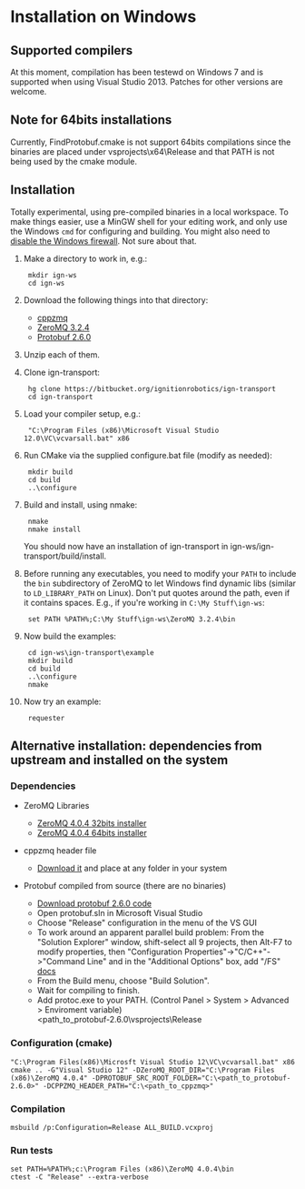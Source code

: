 # Installation on Windows

## Supported compilers

At this moment, compilation has been testewd on Windows 7 and is supported 
when using Visual Studio 2013. Patches for other versions are welcome.

## Note for 64bits installations

Currently, FindProtobuf.cmake is not support 64bits compilations since the
binaries are placed under vsprojects\x64\Release and that PATH is not being
used by the cmake module.

## Installation

Totally experimental, using pre-compiled binaries in a local workspace.  To make things easier, use a MinGW shell for your editing work, and only use the
Windows `cmd` for configuring and building.  You might also need to [disable the Windows firewall](http://windows.microsoft.com/en-us/windows/turn-windows-firewall-on-off#turn-windows-firewall-on-off=windows-7).  Not sure about that.

1. Make a directory to work in, e.g.:

        mkdir ign-ws
        cd ign-ws

1. Download the following things into that directory:

    - [cppzmq](http://packages.osrfoundation.org/win32/deps/cppzmq-noarch.zip)
    - [ZeroMQ 3.2.4](http://packages.osrfoundation.org/win32/deps/zeromq-3.2.4-x86.zip)
    - [Protobuf 2.6.0](http://packages.osrfoundation.org/win32/deps/protobuf-2.6.0-win32-vc12.zip)

1. Unzip each of them.

1. Clone ign-transport:

        hg clone https://bitbucket.org/ignitionrobotics/ign-transport
        cd ign-transport

1. Load your compiler setup, e.g.:

        "C:\Program Files (x86)\Microsoft Visual Studio 12.0\VC\vcvarsall.bat" x86

1. Run CMake via the supplied configure.bat file (modify as needed):

        mkdir build
        cd build
        ..\configure

1. Build and install, using nmake:
 
        nmake
        nmake install

    You should now have an installation of ign-transport in ign-ws/ign-transport/build/install.

1. Before running any executables, you need to modify your `PATH` to include the `bin` subdirectory of ZeroMQ to let Windows find dynamic libs (similar to `LD_LIBRARY_PATH` on Linux).  Don't put quotes around the path, even if it contains spaces.  E.g., if you're working in `C:\My Stuff\ign-ws`:

        set PATH %PATH%;C:\My Stuff\ign-ws\ZeroMQ 3.2.4\bin
        
1. Now build the examples:

        cd ign-ws\ign-transport\example
        mkdir build
        cd build
        ..\configure
        nmake
        
1. Now try an example:

        requester
      
## Alternative installation: dependencies from upstream and installed on the system

### Dependencies

 - ZeroMQ Libraries
    - [ZeroMQ 4.0.4 32bits installer](http://miru.hk/archive/ZeroMQ-4.0.4~miru1.0-x86.exe)
    - [ZeroMQ 4.0.4 64bits installer](http://miru.hk/archive/ZeroMQ-4.0.4~miru1.0-x64.exe)

 - cppzmq header file
    - [Download it](https://github.com/zeromq/cppzmq) and place at any folder in your system
 
 - Protobuf compiled from source (there are no binaries)
    - [Download protobuf 2.6.0 code](https://protobuf.googlecode.com/svn/rc/protobuf-2.6.0.zip)
    - Open protobuf.sln in Microsoft Visual Studio
    - Choose "Release" configuration in the menu of the VS GUI
    - To work around an apparent parallel build problem: From the "Solution Explorer" window, shift-select all 9 projects, then Alt-F7 to modify properties, then "Configuration Properties"->"C/C++"->"Command Line" and in the "Additional Options" box, add "/FS" [docs](http://msdn.microsoft.com/en-us/library/dn502518.aspx)
    - From the Build menu, choose "Build Solution". 
    - Wait for compiling to finish.
    - Add protoc.exe to your PATH. (Control Panel > System > Advanced > Enviroment variable)    
      <path_to_protobuf-2.6.0\vsprojects\Release

### Configuration (cmake)

    "C:\Program Files(x86)\Microsft Visual Studio 12\VC\vcvarsall.bat" x86
    cmake .. -G"Visual Studio 12" -DZeroMQ_ROOT_DIR="C:\Program Files (x86)\ZeroMQ 4.0.4" -DPROTOBUF_SRC_ROOT_FOLDER="C:\<path_to_protobuf-2.6.0>" -DCPPZMQ_HEADER_PATH="C:\<path_to_cppzmq>"

### Compilation
 
    msbuild /p:Configuration=Release ALL_BUILD.vcxproj

### Run tests

    set PATH=%PATH%;c:\Program Files (x86)\ZeroMQ 4.0.4\bin
    ctest -C "Release" --extra-verbose
